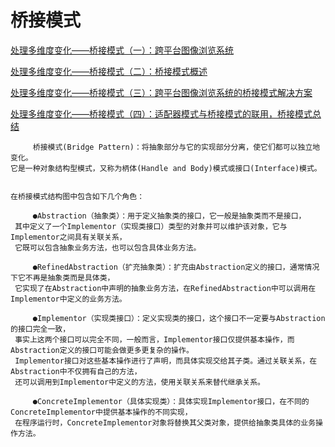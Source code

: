 # 桥接模式

[处理多维度变化——桥接模式（一）：跨平台图像浏览系统](https://blog.csdn.net/lovelion/article/details/7464183)

[处理多维度变化——桥接模式（二）：桥接模式概述](https://blog.csdn.net/lovelion/article/details/7464195)

[处理多维度变化——桥接模式（三）：跨平台图像浏览系统的桥接模式解决方案](https://blog.csdn.net/lovelion/article/details/7464204)

[处理多维度变化——桥接模式（四）：适配器模式与桥接模式的联用，桥接模式总结](https://blog.csdn.net/lovelion/article/details/7464208)

```aidl
     桥接模式(Bridge Pattern)：将抽象部分与它的实现部分分离，使它们都可以独立地变化。
它是一种对象结构型模式，又称为柄体(Handle and Body)模式或接口(Interface)模式。


在桥接模式结构图中包含如下几个角色：
     
     ●Abstraction（抽象类）：用于定义抽象类的接口，它一般是抽象类而不是接口，
 其中定义了一个Implementor（实现类接口）类型的对象并可以维护该对象，它与Implementor之间具有关联关系，
 它既可以包含抽象业务方法，也可以包含具体业务方法。
     
     ●RefinedAbstraction（扩充抽象类）：扩充由Abstraction定义的接口，通常情况下它不再是抽象类而是具体类，
 它实现了在Abstraction中声明的抽象业务方法，在RefinedAbstraction中可以调用在Implementor中定义的业务方法。
     
     ●Implementor（实现类接口）：定义实现类的接口，这个接口不一定要与Abstraction的接口完全一致，
 事实上这两个接口可以完全不同，一般而言，Implementor接口仅提供基本操作，而Abstraction定义的接口可能会做更多更复杂的操作。
 Implementor接口对这些基本操作进行了声明，而具体实现交给其子类。通过关联关系，在Abstraction中不仅拥有自己的方法，
 还可以调用到Implementor中定义的方法，使用关联关系来替代继承关系。
     
     ●ConcreteImplementor（具体实现类）：具体实现Implementor接口，在不同的ConcreteImplementor中提供基本操作的不同实现，
 在程序运行时，ConcreteImplementor对象将替换其父类对象，提供给抽象类具体的业务操作方法。

```
